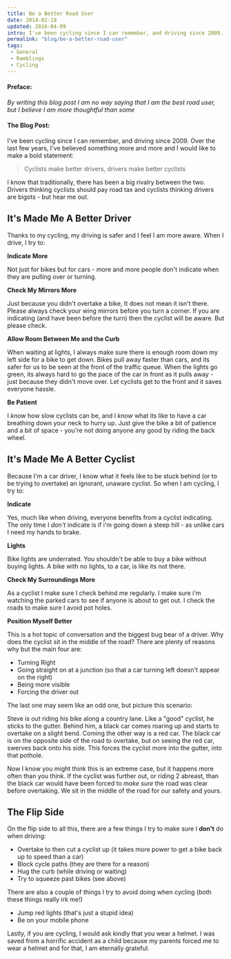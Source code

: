 ```yaml
---
title: Be a Better Road User
date: 2014-02-18
updated: 2016-04-09
intro: I've been cycling since I can remember, and driving since 2009. Over the last few years, I've believed something more and more and I would like to make a bold statement - Cyclists make better drivers, drivers make better cyclists
permalink: "blog/be-a-better-road-user"
tags:
 - General
 - Ramblings
 - Cycling
---
```


#### Preface:

_By writing this blog post I am no way saying that I am the best road user, but I believe I am more thoughtful than some_

#### The Blog Post:

I've been cycling since I can remember, and driving since 2009. Over the last few years, I've believed something more and more and I would like to make a bold statement:

> Cyclists make better drivers, drivers make better cyclists

I know that traditionally, there has been a big rivalry between the two. Drivers thinking cyclists should pay road tax and cyclists thinking drivers are bigots - but hear me out.

## It's Made Me A Better Driver

Thanks to my cycling, my driving is safer and I feel I am more aware. When I drive, I try to:

**Indicate More**

Not just for bikes but for cars - more and more people don't indicate when they are pulling over or turning.

**Check My Mirrors More**

Just because you didn't overtake a bike, It does not mean it isn't there. Please always check your wing mirrors before you turn a corner. If you are indicating (and have been before the turn) then the cyclist will be aware. But please check.

**Allow Room Between Me and the Curb**

When waiting at lights, I always make sure there is enough room down my left side for a bike to get down. Bikes pull away faster than cars, and its safer for us to be seen at the front of the traffic queue. When the lights go green, its always hard to go the pace of the car in front as it pulls away - just because they didn't move over. Let cyclists get to the front and it saves everyone hassle.

**Be Patient**

I _know_ how slow cyclists can be, and I _know_ what its like to have a car breathing down your neck to hurry up. Just give the bike a bit of patience and a bit of space - you're not doing anyone any good by riding the back wheel.

## It's Made Me A Better Cyclist

Because I'm a car driver, I know what it feels like to be stuck behind (or to be trying to overtake) an ignorant, unaware cyclist. So when I am cycling, I try to:

**Indicate**

Yes, much like when driving, everyone benefits from a cyclist indicating. The only time I _don't_ indicate is if i'm going down a steep hill - as unlike cars I need my hands to brake.

**Lights**

Bike lights are underrated. You shouldn't be able to buy a bike without buying lights. A bike with no lights, to a car, is like its not there.

**Check My Surroundings More**

As a cyclist I make sure I check behind me regularly. I make sure i'm watching the parked cars to see if anyone is about to get out. I check the roads to make sure I avoid pot holes.

**Position Myself Better**

This is a hot topic of conversation and the biggest bug bear of a driver. Why does the cyclist sit in the middle of the road? There are plenty of reasons why but the main four are:

- Turning Right
- Going straight on at a junction (so that a car turning left doesn't appear on the right)
- Being more visible
- Forcing the driver out

The last one may seem like an odd one, but picture this scenario:

Steve is out riding his bike along a country lane. Like a "good" cyclist, he sticks to the gutter. Behind him, a black car comes roaring up and starts to overtake on a slight bend. Coming the other way is a red car. The black car is on the opposite side of the road to overtake, but on seeing the red car, swerves back onto his side. This forces the cyclist more into the gutter, into that pothole.

Now I know you might think this is an extreme case, but it happens more often than you think. If the cyclist was further out, or riding 2 abreast, than the black car would have been forced to _make sure_ the road was clear before overtaking. We sit in the middle of the road for our safety and yours.

## The Flip Side

On the flip side to all this, there are a few things I try to make sure I **don't** do when driving:

- Overtake to then cut a cyclist up (it takes more power to get a bike back up to speed than a car)
- Block cycle paths (they are there for a reason)
- Hug the curb (while driving or waiting)
- Try to squeeze past bikes (see above)

There are also a couple of things I try to avoid doing when cycling (both these things really irk me!)

- Jump red lights (that's just a stupid idea)
- Be on your mobile phone

Lastly, if you are cycling, I would ask kindly that you wear a helmet. I was saved from a horrific accident as a child because my parents forced me to wear a helmet and for that, I am eternally grateful.

